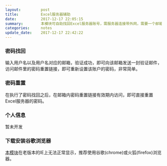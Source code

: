 ```yaml
---
layout:         post
title:          Excel服务器辅助
date:           2017-12-17 22:05:15
summary:        本模块可自助找回Excel服务器账号，需服务器连接带外网，需要一个邮箱账号。
categories:     notes
update_date:    2017-12-17 22:42:22
---
```


### 密码找回

输入用户名以及用户名对应的邮箱，验证成功，即可向该邮箱发送一封验证邮件，访问邮件里的密码重置链接，即可重新设置该账户的密码，非常简单。

### 密码重置

在执行了密码找回之后，在邮箱内密码重置链接有效期内访问，即可直接重置Excel服务器的密码。

### 个人信息

暂未开发

### 下载安装谷歌浏览器

[本模块](/esserver)在老版本的IE上无法正常显示，推荐使用谷歌(chrome)或火狐(firefox)浏览器。
